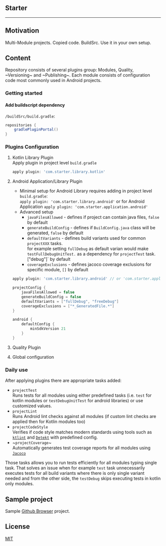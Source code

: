 ## Starter
___

## Motivation

Multi-Module projects. Copied code. BuildSrc. Use it in your own setup.

## Content

Repository consists of several plugins group: Modules, Quality, ~Versioning~ and ~Publishing~.
Each module consists of configuration code most commonly used in Android projects.

### Getting started

#### Add buildscript dependency

 `/buildSrc/build.gradle`:
``` groovy
repositories {
    gradlePluginPortal()
}
```

### Plugins Configuration
1. Kotlin Library Plugin  
    Apply plugin in project level `build.gradle`

    ``` groovy
    apply plugin: 'com.starter.library.kotlin'
    ```

1. Android Application/Library Plugin
    - Minimal setup for Android Library requires adding in project level `build.gradle`:  
    `apply plugin: 'com.starter.library.android'`
    or for Android Application
    `apply plugin: 'com.starter.application.android'`
    - Advanced setup
        - `javaFilesAllowed` - defines if project can contain java files, `false` by default
        - `generateBuildConfig` - defines if `BuildConfig.java` class will be generated, `false` by default
        - `defaultVariants` - defines build variants used for common `projectXXX` tasks.  
         for example setting `fullDebug` as default varian would make `testFullDebugUnitTest.` as a dependency for `projectTest` task. \["debug"\]` by default
        - `coverageExclusions` - defines jacoco coverage exclusions for specific module, `[]` by default

    ``` groovy
    apply plugin: 'com.starter.library.android' // or 'com.starter.application.android'

    projectConfig {
        javaFilesAllowed = false
        generateBuildConfig = false
        defaultVariants = ["fullDebug", "freeDebug"]
        coverageExclusions = ["*_GeneratedFile.*"]
    }
    
    android {
        defaultConfig {
            minSdkVersion 21
        }
    }
    ```
1. Quality Plugin

1. Global configuration

### Daily use
After applying plugins there are appropriate tasks added:
- `projectTest`  
Runs tests for all modules using either predefined tasks (i.e. `test` for kotlin modules or `testDebugUnitTest` for android libraries) or use customized values.
- `projectLint`  
Runs Android lint checks against all modules (if custom lint checks are applied then for Kotlin modules too)
- `projectCodeStyle`  
Verifies if code style matches modern standards using tools such as [`ktlint`](https://github.com/pinterest/ktlint) and [`Detekt`](https://github.com/arturbosch/detekt) with predefined config.
- ~`projectCoverage`~  
Automatically generates test coverage reports for all modules using [`Jacoco`](https://github.com/jacoco/jacoco)

Those tasks allows you to run tests efficiently for all modules typing single task.
That solves an issue when for example `test` task unnecessarily executes tests for all build variants where there is only single variant needed
and from the other side, the `testDebug` skips executing tests in kotlin only modules.

## Sample project
Sample [Github Browser](https://github.com/mateuszkwiecinski/github_browser) project.

## License
[MIT](/LICENSE)
